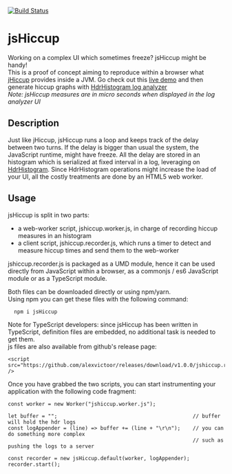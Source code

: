 [![Build Status](https://travis-ci.org/alexvictoor/jsHiccup.svg?branch=master)](https://travis-ci.org/alexvictoor/jsHiccup)

# jsHiccup
Working on a complex UI which sometimes freeze? jsHiccup might be handy!  
This is a proof of concept aiming to reproduce within a browser what [jHiccup](https://github.com/giltene/jHiccup) provides inside a JVM. 
Go check out this [live demo](https://alexvictoor.github.io/jsHiccup/) and then generate hiccup graphs with [HdrHistogram log analyzer](https://hdrhistogram.github.io/HdrHistogramJSDemo/logparser.html)  
*Note: jsHiccup measures are in micro seconds when displayed in the log analyzer UI*

## Description 
Just like jHiccup, jsHiccup runs a loop and keeps track of the delay between two turns. If the delay is bigger than usual the system, the JavaScript runtime, might have freeze. All the delay are stored in an histogram which is serialized at fixed interval in a log, leveraging on [HdrHistogram](https://github.com/HdrHistogram/HdrHistogramJS). Since HdrHistogram operations might increase the load of your UI, all the costly treatments are done by an HTML5 web worker.
## Usage
jsHiccup is split in two parts:
- a web-worker script, jshiccup.worker.js, in charge of recording hiccup measures in an histogram
- a client script, jshiccup.recorder.js, which runs a timer to detect and measure hiccup times and send them to the web-worker

jshiccup.recorder.js is packaged as a UMD module, hence it can be used directly 
from JavaScript within a browser, as a commonjs / es6 JavaScript module 
or as a TypeScript module.

Both files can be downloaded directly or using npm/yarn.  
Using npm you can get these files with the following command:
```
  npm i jsHiccup
```
Note for TypeScript developers: since jsHiccup has been written in TypeScript, definition files are embedded, no additional task is needed to get them.   
js files are also available from github's release page:
```
<script src="https://github.com/alexvictoor/releases/download/v1.0.0/jshiccup.recorder.js" />
```
Once you have grabbed the two scripts, you can start instrumenting your application with the following code fragment:
```
const worker = new Worker("jshiccup.worker.js");

let buffer = "";                                            // buffer will hold the hdr logs
const logAppender = (line) => buffer += (line + "\r\n");    // you can do something more complex
                                                            // such as pushing the logs to a server

const recorder = new jsHiccup.default(worker, logAppender);
recorder.start();

```